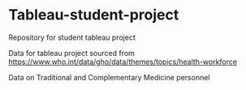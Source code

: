 # Tableau-student-project
Repository for student tableau project

Data for tableau project sourced from https://www.who.int/data/gho/data/themes/topics/health-workforce

Data on Traditional and Complementary Medicine personnel
